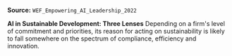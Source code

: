 **Source:** `WEF_Empowering_AI_Leadership_2022`

**AI in Sustainable Development: Three Lenses**
Depending on a firm's level of commitment and priorities, its reason for acting on sustainability is likely to fall somewhere on the spectrum of compliance, efficiency and innovation.
